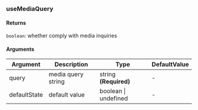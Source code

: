 ### useMediaQuery

#### Returns
`boolean`: whether comply with media inquiries

#### Arguments
|Argument|Description|Type|DefaultValue|
|---|---|---|---|
|query|media query string|string  **(Required)**|-|
|defaultState|default value|boolean \| undefined |-|